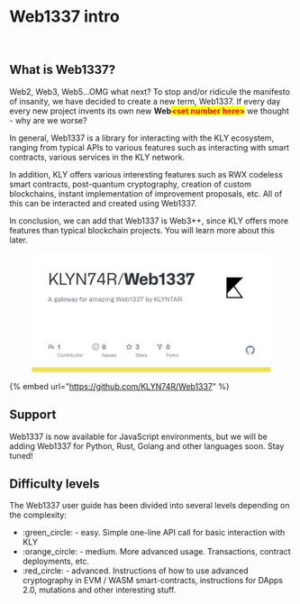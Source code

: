 # Web1337 intro

<figure><img src="broken-reference" alt=""><figcaption></figcaption></figure>

## What is Web1337?

Web2, Web3, Web5...OMG what next? To stop and/or ridicule the manifesto of insanity, we have decided to create a new term, Web1337. If every day every new project invents its own new **Web**<mark style="color:red;">**\<set number here>**</mark> we thought - why are we worse?

In general, Web1337 is a library for interacting with the KLY ecosystem, ranging from typical APIs to various features such as interacting with smart contracts, various services in the KLY network.

In addition, KLY offers various interesting features such as RWX codeless smart contracts, post-quantum cryptography, creation of custom blockchains, instant implementation of improvement proposals, etc. All of this can be interacted and created using Web1337.

In conclusion, we can add that Web1337 is Web3++, since KLY offers more features than typical blockchain projects. You will learn more about this later.

<figure><img src="../.gitbook/assets/image (1) (1) (1) (1) (1) (1) (1) (1) (1) (1) (1).png" alt=""><figcaption></figcaption></figure>

{% embed url="https://github.com/KLYN74R/Web1337" %}

## Support

Web1337 is now available for JavaScript environments, but we will be adding Web1337 for Python, Rust, Golang and other languages soon. Stay tuned!

## Difficulty levels

The Web1337 user guide has been divided into several levels depending on the complexity:

* :green\_circle: - easy. Simple one-line API call for basic interaction with KLY
* :orange\_circle: - medium. More advanced usage. Transactions, contract deployments, etc.
* :red\_circle: - advanced. Instructions of how to use advanced cryptography in EVM / WASM smart-contracts, instructions for DApps 2.0, mutations and other interesting stuff.
